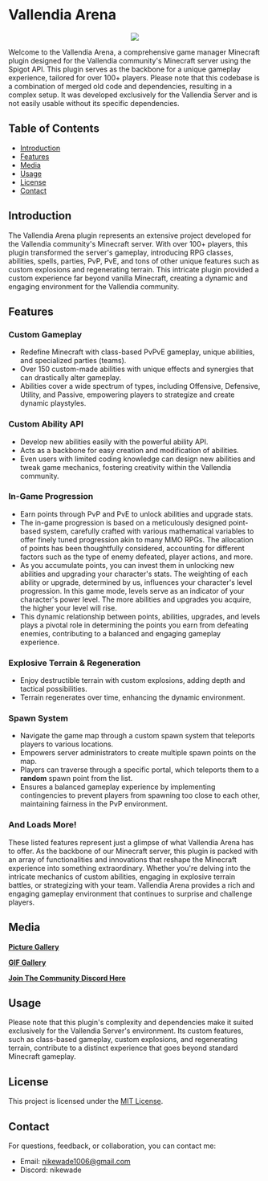 # Vallendia Arena

<p align="center">
  <img src="https://imgur.com/fX2XQOB.png" />
</p>

Welcome to the Vallendia Arena, a comprehensive game manager Minecraft plugin designed for the Vallendia community's Minecraft server using the Spigot API. This plugin serves as the backbone for a unique gameplay experience, tailored for over 100+ players. Please note that this codebase is a combination of merged old code and dependencies, resulting in a complex setup. It was developed exclusively for the Vallendia Server and is not easily usable without its specific dependencies.

## Table of Contents
- [Introduction](#introduction)
- [Features](#features)
- [Media](#media)
- [Usage](#usage)
- [License](#license)
- [Contact](#contact)

## Introduction
The Vallendia Arena plugin represents an extensive project developed for the Vallendia community's Minecraft server. With over 100+ players, this plugin transformed the server's gameplay, introducing RPG classes, abilities, spells, parties, PvP, PvE, and tons of other unique features such as custom explosions and regenerating terrain. This intricate plugin provided a custom experience far beyond vanilla Minecraft, creating a dynamic and engaging environment for the Vallendia community.

## Features
### Custom Gameplay
- Redefine Minecraft with class-based PvPvE gameplay, unique abilities, and specialized parties (teams).
- Over 150 custom-made abilities with unique effects and synergies that can drastically alter gameplay.
- Abilities cover a wide spectrum of types, including Offensive, Defensive, Utility, and Passive, empowering players to strategize and create dynamic playstyles.

### Custom Ability API
- Develop new abilities easily with the powerful ability API.
- Acts as a backbone for easy creation and modification of abilities.
- Even users with limited coding knowledge can design new abilities and tweak game mechanics, fostering creativity within the Vallendia community.

### In-Game Progression
- Earn points through PvP and PvE to unlock abilities and upgrade stats.
- The in-game progression is based on a meticulously designed point-based system, carefully crafted with various mathematical variables to offer finely tuned progression akin to many MMO RPGs. The allocation of points has been thoughtfully considered, accounting for different factors such as the type of enemy defeated, player actions, and more.
- As you accumulate points, you can invest them in unlocking new abilities and upgrading your character's stats. The weighting of each ability or upgrade, determined by us, influences your character's level progression. In this game mode, levels serve as an indicator of your character's power level. The more abilities and upgrades you acquire, the higher your level will rise.
- This dynamic relationship between points, abilities, upgrades, and levels plays a pivotal role in determining the points you earn from defeating enemies, contributing to a balanced and engaging gameplay experience.

### Explosive Terrain & Regeneration
- Enjoy destructible terrain with custom explosions, adding depth and tactical possibilities.
- Terrain regenerates over time, enhancing the dynamic environment.

### Spawn System
- Navigate the game map through a custom spawn system that teleports players to various locations.
- Empowers server administrators to create multiple spawn points on the map.
- Players can traverse through a specific portal, which teleports them to a **random** spawn point from the list.
- Ensures a balanced gameplay experience by implementing contingencies to prevent players from spawning too close to each other, maintaining fairness in the PvP environment.

### And Loads More!
These listed features represent just a glimpse of what Vallendia Arena has to offer. As the backbone of our Minecraft server, this plugin is packed with an array of functionalities and innovations that reshape the Minecraft experience into something extraordinary. Whether you're delving into the intricate mechanics of custom abilities, engaging in explosive terrain battles, or strategizing with your team. Vallendia Arena provides a rich and engaging gameplay environment that continues to surprise and challenge players.

## Media
**[Picture Gallery](https://imgur.com/a/NOiXKf9)**

**[GIF Gallery](https://giphy.com/channel/Nikewade/vallendia-arena)**

**[Join The Community Discord Here](https://discord.com/invite/FKGbf9u)**



## Usage
Please note that this plugin's complexity and dependencies make it suited exclusively for the Vallendia Server's environment. Its custom features, such as class-based gameplay, custom explosions, and regenerating terrain, contribute to a distinct experience that goes beyond standard Minecraft gameplay.

## License
This project is licensed under the [MIT License](LICENSE).

## Contact
For questions, feedback, or collaboration, you can contact me:
- Email: nikewade1006@gmail.com
- Discord: nikewade
